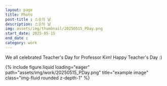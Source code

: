 ```yaml
---
layout: page
title: Photo
post-title : 스승의 날
description: 스승의 날
img: assets/img/thumbnail/20250515_PDay.png
start_date: 2025-05-15
end_date :
category: work
---
```



<p>We all celebrated Teacher's Day for Professor Kim! Happy Teacher's Day :)</p>

<div class="row">
    <div class="col-sm mt-3 mt-md-0">
        {% include figure.liquid loading="eager" path="assets/img/work/20250515_PDay.png" title="example image" class="img-fluid rounded z-depth-1" %}
    </div>
</div>
<br><br><br>
